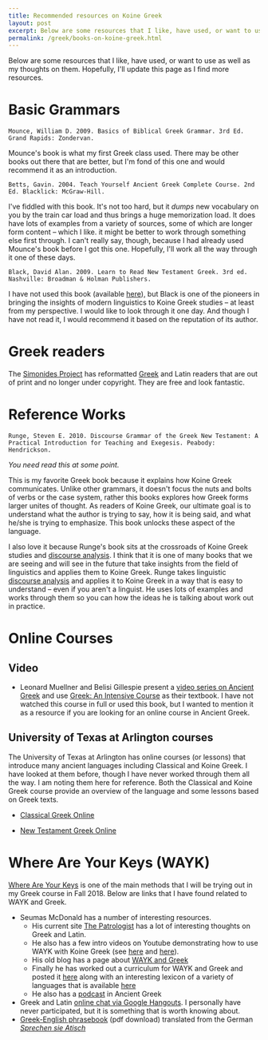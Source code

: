 ```yaml
---
title: Recommended resources on Koine Greek
layout: post
excerpt: Below are some resources that I like, have used, or want to use as well as my thoughts on them.
permalink: /greek/books-on-koine-greek.html
---
```



Below are some resources that I like, have used, or want to use as well as my thoughts on them. Hopefully, I'll update this page as I find more resources.

# Basic Grammars

    Mounce, William D. 2009. Basics of Biblical Greek Grammar. 3rd Ed. Grand Rapids: Zondervan.

Mounce's book is what my first Greek class used. There may be other books out there that are better, but I'm fond of this one and would recommend it as an introduction.

    Betts, Gavin. 2004. Teach Yourself Ancient Greek Complete Course. 2nd Ed. Blacklick: McGraw-Hill.

I've fiddled with this book. It's not too hard, but it *dumps* new vocabulary on you by the train car load and thus brings a huge memorization load. It does have lots of examples from a variety of sources, some of which are longer form content &ndash; which I like. it might be better to work through something else first through. I can't really say, though, because I had already used Mounce's book before I got this one. Hopefully, I'll work all the way through it one of these days.

    Black, David Alan. 2009. Learn to Read New Testament Greek. 3rd ed. Nashville: Broadman & Holman Publishers.

I have not used this book (available [here](https://www.amazon.com/Learn-Read-New-Testament-Greek/dp/0805444939)), but Black is one of the pioneers in bringing the insights of modern linguistics to Koine Greek studies &ndash; at least from my perspective. I would like to look through it one day. And though I have not read it, I would recommend it based on the reputation of its author.

# Greek readers

The [Simonides Project](https://simonidesproject.github.io/SimonidesPage/index.html) has reformatted [Greek](https://simonidesproject.github.io/SimonidesPage/book.greek.html) and Latin readers that are out of print and no longer under copyright. They are free and look fantastic.

# Reference Works

    Runge, Steven E. 2010. Discourse Grammar of the Greek New Testament: A Practical Introduction for Teaching and Exegesis. Peabody: Hendrickson.

*You need read this at some point.*

This is my favorite Greek book because it explains how Koine Greek communicates. Unlike other grammars, it doesn't focus the nuts and bolts of verbs or the case system, rather this books explores how Greek forms larger unites of thought. As readers of Koine Greek, our ultimate goal is to understand what the author is trying to say, how it is being said, and what he/she is trying to emphasize. This book unlocks these aspect of the language. 

I also love it because Runge's book sits at the crossroads of Koine Greek studies and [discourse analysis](https://www.linguisticsociety.org/resource/discourse-analysis-what-speakers-do-conversation). I think that it is one of many books that we are seeing and will see in the future that take insights from the field of linguistics and applies them to Koine Greek. Runge takes linguistic [discourse analysis](https://en.wikipedia.org/wiki/Discourse_analysis) and applies it to Koine Greek in a way that is easy to understand &ndash; even if you aren't a linguist. He uses lots of examples and works through them so you can how the ideas he is talking about work out in practice.

# Online Courses 

## Video

* Leonard Muellner and Belisi Gillespie present a [video series on Ancient Greek](https://www.youtube.com/playlist?list=PLq5ea-jR9u2puDaLoRL-nBkpwrkURbLjT) and use [Greek: An Intensive Course](https://www.amazon.com/Greek-Intensive-Course-2nd-Revised-dp-0823216632/dp/0823216632/ref=mt_paperback?_encoding=UTF8&me=&qid=) as their textbook. I have not watched this course in full or used this book, but I wanted to mention it as a resource if you are looking for an online course in Ancient Greek. 


## University of Texas at Arlington courses

The University of Texas at Arlington has online courses (or lessons) that introduce many ancient languages including Classical and Koine Greek. I have looked at them before, though I have never worked through them all the way. I am noting them here for reference. Both the Classical and Koine Greek course provide an overview of the language and some lessons based on Greek texts. 

* [Classical Greek Online](https://lrc.la.utexas.edu/eieol/grkol) 

* [New Testament Greek Online](https://lrc.la.utexas.edu/eieol/ntgol)

# Where Are Your Keys (WAYK)

[Where Are Your Keys](https://whereareyourkeys.org/) is one of the main methods that I will be trying out in my Greek course in Fall 2018. Below are links that I have found related to WAYK and Greek.

*  Seumas McDonald has a number of interesting resources. 
    - His current site [The Patrologist](https://thepatrologist.com/) has a lot of interesting thoughts on Greek and Latin. 
    - He also has a few intro videos on Youtube demonstrating how to use WAYK with Koine Greek (see [here](https://youtu.be/-ETMt_qjfz0) and [here](https://youtu.be/Xk-hdIEqXuw)).
    - His old blog has a page about [WAYK and Greek](http://jeltzz.blogspot.com/2012/05/wayk-greek.html)
    - Finally he has worked out a curriculum for WAYK and Greek and posted it [here](https://sites.google.com/site/intensiveaudiolanguages/greek-course) along with an interesting lexicon of a variety of languages that is available [here](https://sites.google.com/site/intensiveaudiolanguages/home/out-of-control-lexicon)
    - He also has a [podcast](https://www.podomatic.com/podcasts/odianuktosdialogos) in Ancient Greek 
* Greek and Latin [online chat via Google Hangouts](https://latinandgreekchats.weebly.com/). I personally have never participated, but it is something that is worth knowing about.  
* [Greek-English phrasebook](http://www.letsreadgreek.com/phrasebook/greekenglishphrasebook.pdf) (pdf download) translated from the German [*Sprechen sie Atisch*](https://archive.org/details/sprechensieatti00johngoog/page/n5)
